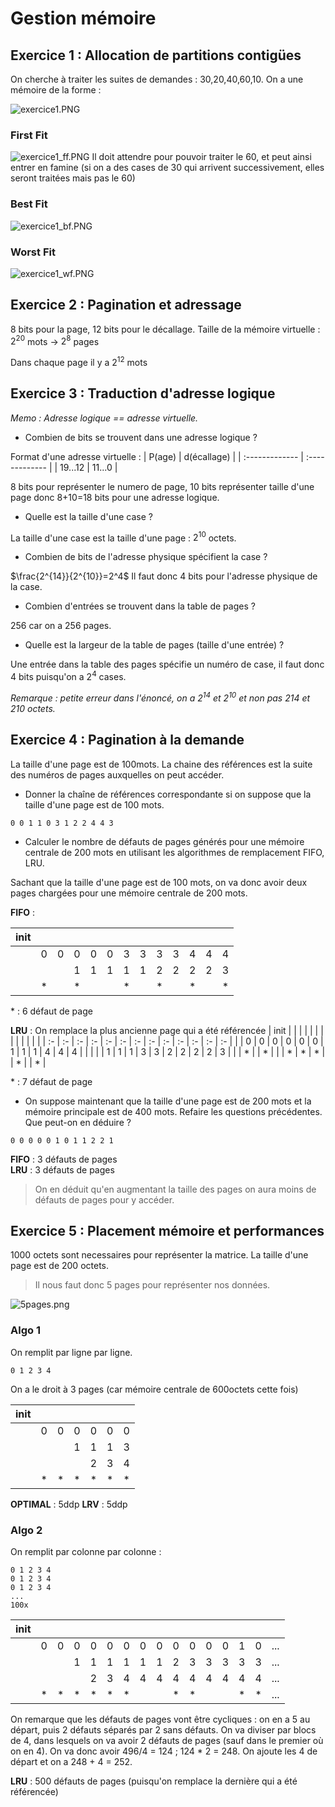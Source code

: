 # Gestion mémoire
## Exercice 1 : Allocation de partitions contigües

On cherche à traiter les suites de demandes : 30,20,40,60,10.
On a une mémoire de la forme :

![exercice1.PNG](exercice1.PNG)

### First Fit
![exercice1_ff.PNG](exercice1_ff.PNG)
Il doit attendre pour pouvoir traiter le 60, et peut ainsi entrer en famine (si on a des cases de 30 qui arrivent successivement, elles seront traitées mais pas le 60)
### Best Fit
![exercice1_bf.PNG](exercice1_bf.PNG)

### Worst Fit
![exercice1_wf.PNG](exercice1_wf.PNG)

## Exercice 2 : Pagination et adressage
8 bits pour la page, 12 bits pour le décallage.
Taille de la mémoire virtuelle : $2^{20}$ mots → $2^8$ pages

Dans chaque page il y a $2^{12}$ mots

## Exercice 3 : Traduction d'adresse logique

*Memo : Adresse logique == adresse virtuelle.*

- Combien de bits se trouvent dans une adresse logique ?  

Format d'une adresse virtuelle :
| P(age) | d(écallage)   |
| :------------- | :------------- |
| 19...12 | 11...0 |

8 bits pour représenter le numero de page, 10 bits représenter taille d'une page donc 8+10=18 bits pour une adresse logique.

- Quelle est la taille d'une case ?

La taille d'une case est la taille d'une page : $2^{10}$ octets.

- Combien de bits de l'adresse physique spécifient la case ?

$\frac{2^{14}}{2^{10}}=2^4$
Il faut donc 4 bits pour l'adresse physique de la case.

- Combien d'entrées se trouvent dans la table de pages ?

256 car on a 256 pages.

- Quelle est la largeur de la table de pages (taille d'une entrée) ?

Une entrée dans la table des pages spécifie un numéro de case, il faut donc 4 bits puisqu'on a $2^4$ cases.

*Remarque : petite erreur dans l'énoncé, on a $2^{14}$ et $2^{10}$ et non pas 214 et 210 octets.*

## Exercice 4 : Pagination à la demande

La taille d'une page est de 100mots. La chaine des références est la suite des numéros de pages auxquelles on peut accéder.

- Donner la chaîne de références correspondante si on suppose que la taille d'une page est de 100 mots.

`0 0 1 1 0 3 1 2 2 4 4 3`

- Calculer le nombre de défauts de pages générés pour une mémoire centrale de 200 mots en utilisant les algorithmes de remplacement FIFO, LRU.

Sachant que la taille d'une page est de 100 mots, on va donc avoir deux pages chargées pour une mémoire centrale de 200 mots.

**FIFO** :

|  init  |   |   |   |   |   |   |   |   |   |   |   |   |
| :- | :- | :- | :- | :- | :- | :- | :- | :- | :- | :- | :- | :- |
|    |  0  |  0  |  0  |  0  |  0  |  3  |  3  |  3  |  3  |  4  |  4  |  4  |
|    |    |    |  1  |  1  |  1  |  1  |  1  |  2  |  2  |  2  |  2  |  3  |
|    |  *  |    |  *  |    |    |  *  |    |  *  |    |  *  |    |  *  |

\* : 6 défaut de page

**LRU** : On remplace la plus ancienne page qui a été référencée
|  init  |   |   |   |   |   |   |   |   |   |   |   |   |
| :- | :- | :- | :- | :- | :- | :- | :- | :- | :- | :- | :- | :- |
|    |  0  |  0  |  0  |  0  |  0  |  0  |  1  |  1  |  1  |  4  |  4  |  4  |
|    |    |    |  1  |  1  |  1  |  3  |  3  |  2  |  2  |  2  |  2  |  3 |
|    |  *  |    |  *  |    |    |  *  |  *  |  *  |    |  *  |    |  *  |

\* : 7 défaut de page

- On suppose maintenant que la taille d'une page est de 200 mots et la mémoire principale est de 400 mots. Refaire les questions précédentes. Que peut-on en déduire ?  

`0 0 0 0 0 1 0 1 1 2 2 1`

**FIFO** : 3 défauts de pages  
**LRU** : 3 défauts de pages

> On en déduit qu'en augmentant la taille des pages on aura moins de défauts de pages pour y accéder.

## Exercice 5 : Placement mémoire et performances
1000 octets sont necessaires pour représenter la matrice. La taille d'une page est de 200 octets.

> Il nous faut donc 5 pages pour représenter nos données.

![5pages.png](5pages.png)

### Algo 1
On remplit par ligne par ligne.  
```
0 1 2 3 4
```

On a le droit à 3 pages (car mémoire centrale de 600octets cette fois)

|  init  |   |   |   |   |   |   |
| :- | :- | :- | :- | :- | :- | :- |
|    |  0  |  0  |  0  |  0  |  0  |  0  |
|    |    |    |  1  |  1  |  1  |  3  |
|    |    |    |    |  2  |  3  |  4  |
|    |  *  |  *  |  *  |  *  |  *  |  *  |

**OPTIMAL** : 5ddp
**LRV** : 5ddp

### Algo 2
On remplit par colonne par colonne :  
```
0 1 2 3 4  
0 1 2 3 4  
0 1 2 3 4  
...  
100x
```

|  init  |   |   |   |   |   |   |   |   |   |   |   |   |   |   |   |
| :- | :- | :- | :- | :- | :- | :- | :- | :- | :- | :- | :- | :- | :- |:- |:- |
|    |  0  |  0  |  0  |  0  |  0  |  0  |  0  |  0  |  0  |  0  |  0  |  0  | 1  |0 | ...   |
|    |    |    |  1  |  1  |  1  |  1  |  1  |  1  |  2  |  3  |  3  |  3  | 3  |3  |...  |
|    |    |    |    |  2  |  3  |  4  |  4  |  4  |  4  |  4  |  4  |  4  | 4  |4 | ...   |
|    |  *  |  *  |  *  |  *  |  *  |  *  |    |    |  *  |  *  |    |    | *  |*  |...  |

On remarque que les défauts de pages vont être cycliques : on en a 5 au départ, puis 2 défauts séparés par 2 sans défauts.
On va diviser par blocs de 4, dans lesquels on va avoir 2 défauts de pages (sauf dans le premier où on en
4). On va donc avoir 496/4 = 124 ; 124 * 2 = 248. On ajoute les 4 de départ et on a 248 + 4 = 252.

**LRU** : 500 défauts de pages (puisqu'on remplace la dernière qui a été référencée)
